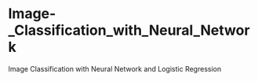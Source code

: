 # Image-_Classification_with_Neural_Network
Image Classification with Neural Network and Logistic Regression
